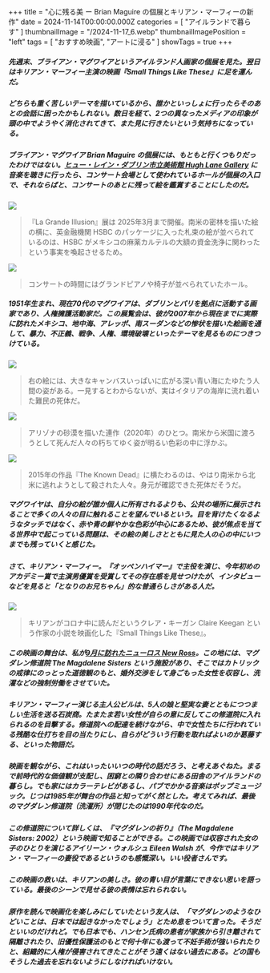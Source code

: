 +++
title = "心に残る美 ー Brian Maguire の個展とキリアン・マーフィーの新作"
date = 2024-11-14T00:00:00.000Z
categories = [ "アイルランドで暮らす" ]
thumbnailImage = "/2024-11-17_6.webp"
thumbnailImagePosition = "left"
tags = [ "おすすめ映画", "アートに浸る" ]
showTags = true
+++

##### 先週末、ブライアン・マグワイアというアイルランド人画家の個展を見た。翌日はキリアン・マーフィー主演の映画『Small Things Like These』に足を運んだ。

<!--more-->

##### どちらも重く苦しいテーマを描いているから、誰かといっしょに行ったらそのあとの会話に困ったかもしれない。数日を経て、2つの異なったメディアの印象が頭の中でようやく消化されてきて、また見に行きたいという気持ちになっている。

##### ブライアン・マグワイア Brian Maguire の個展には、もともと行くつもりだったわけではない。[ヒュー・レイン・ダブリン市立美術館 Hugh Lane Gallery](https://hughlane.ie/) に音楽を聴きに行ったら、コンサート会場として使われているホールが個展の入口で、それならばと、コンサートのあとに残って絵を鑑賞することにしたのだ。

![](/2024-11-17_2.webp)

> 『La Grande Illusion』展は 2025年3月まで開催。南米の密林を描いた絵の横に、英金融機関 HSBC のパッケージに入った札束の絵が並べられているのは、HSBC がメキシコの麻薬カルテルの大額の資金洗浄に関わったという事実を喚起させるため。

![](/2024-11-17_1.webp)

> コンサートの時間にはグランドピアノや椅子が並べられていたホール。

##### 1951年生まれ、現在70代のマグワイアは、ダブリンとパリを拠点に活動する画家であり、人権擁護活動家だ。この展覧会は、彼が2007年から現在までに実際に訪れたメキシコ、地中海、アレッポ、南スーダンなどの惨状を描いた絵画を通して、暴力、不正義、戦争、人権、環境破壊といったテーマを見るものにつきつけている。

![](/2024-11-17_3.webp)

> 右の絵には、大きなキャンバスいっぱいに広がる深い青い海にたゆたう人間の姿がある。一見するとわからないが、実はイタリアの海岸に流れ着いた難民の死体だ。

![](/2024-11-17_5.webp)

> アリゾナの砂漠を描いた連作（2020年）のひとつ。南米から米国に渡ろうとして死んだ人々の朽ちてゆく姿が明るい色彩の中に浮かぶ。

![](/2024-11-17_4.webp)

> 2015年の作品『The Known Dead』に横たわるのは、やはり南米から北米に逃れようとして殺された人々。身元が確認できた死体だそうだ。

##### マグワイヤは、自分の絵が誰か個人に所有されるよりも、公共の場所に展示されることで多くの人々の目に触れることを望んでいるという。目を背けたくなるようなタッチではなく、赤や青の鮮やかな色彩が中心にあるため、彼が焦点を当てる世界中で起こっている問題は、その絵の美しさとともに見た人の心の中にいつまでも残っていくと感じた。

##### さて、キリアン・マーフィー。『オッペンハイマー』で主役を演じ、今年初めのアカデミー賞で主演男優賞を受賞してその存在感を見せつけたが、インタビューなどを見ると「となりのお兄ちゃん」的な普通らしさがある人だ。

![](/2024-11-17_6.webp)

> キリアンがコロナ中に読んだというクレア・キーガン Claire Keegan という作家の小説を映画化した『Small Things Like These』。

##### この映画の舞台は、私が[9月に訪れたニューロス New Ross](https://www.riastra.com/2024/10/%E9%BB%92%E6%9C%A8%E9%9B%AA%E9%9F%B3%E3%81%95%E3%82%93%E3%82%82%E5%87%BA%E6%BC%94new-ross-%E3%81%AE%E3%83%94%E3%82%A2%E3%83%8E%E3%83%95%E3%82%A7%E3%82%B9%E3%83%86%E3%82%A3%E3%83%90%E3%83%AB/)。この地には、マグダレン修道院 The Magdalene Sisters という施設があり、そこではカトリックの戒律にのっとった道徳観のもと、婚外交渉をして身ごもった女性を収容し、洗濯などの強制労働をさせていた。

##### キリアン・マーフィー演じる主人公ビルは、5人の娘と堅実な妻とともにつつましい生活を送る石炭商。たまたま若い女性が自らの意に反してこの修道院に入れられるのを目撃する。修道院への配達を続けながら、中で女性たちに行われている残酷な仕打ちを目の当たりにし、自らがどういう行動を取ればよいのか葛藤する、といった物語だ。

##### 映画を観ながら、これはいったいいつの時代の話だろう、と考えあぐねた。まるで前時代的な価値観が支配し、困窮との隣り合わせにある田舎のアイルランドの暮らし。でも家にはカラーテレビがあるし、パブでかかる音楽はポップミュージック。じつは1985年が舞台の作品と知ってがく然とした。考えてみれば、最後のマグダレン修道院（洗濯所）が閉じたのは1990年代なのだ。

##### この修道院について詳しくは、『マグダレンの祈り』（*The Magdalene Sisters*: 2002）という映画で知ることができる。この映画では収容された女の子のひとりを演じるアイリーン・ウォルシュ Eileen Walsh が、今作ではキリアン・マーフィーの妻役であるというのも感慨深い。いい役者さんです。

##### この映画の救いは、キリアンの美しさ。彼の青い目が言葉にできない思いを語っている。最後のシーンで見せる彼の表情は忘れられない。

##### 原作を読んで映画化を楽しみにしていたという友人は、「マグダレンのようなひどいことは、日本では起きなかったでしょう」とため息をついて言った。そうだといいのだけれど。でも日本でも、ハンセン氏病の患者が家族から引き離されて隔離されたり、旧優性保護法のもとで何十年にも渡って不妊手術が強いられたりと、組織的に人権が侵害されてきたことがそう遠くはない過去にある。どの国もそうした過去を忘れないようにしなければいけない。
